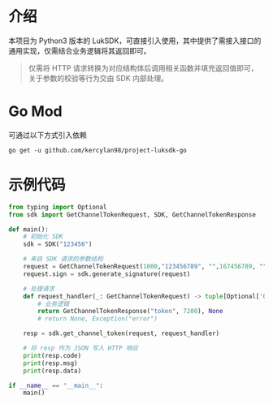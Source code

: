 # 介绍
本项目为 Python3 版本的 LukSDK，可直接引入使用，其中提供了需接入接口的通用实现，仅需结合业务逻辑将其返回即可。

> 仅需将 HTTP 请求转换为对应结构体后调用相关函数并填充返回值即可，关于参数的校验等行为交由 SDK 内部处理。

# Go Mod
可通过以下方式引入依赖

```shell
go get -u github.com/kercylan98/project-luksdk-go
```

# 示例代码
```python
from typing import Optional
from sdk import GetChannelTokenRequest, SDK, GetChannelTokenResponse

def main():
    # 初始化 SDK
    sdk = SDK("123456")

    # 来自 SDK 请求的参数结构
    request = GetChannelTokenRequest(1000,"123456789", "",167456789, "")
    request.sign = sdk.generate_signature(request)

    # 处理请求
    def request_handler(_: GetChannelTokenRequest) -> tuple[Optional['GetChannelTokenResponse'], Optional['Exception']]:
        # 业务逻辑
        return GetChannelTokenResponse("token", 7200), None
        # return None, Exception("error")

    resp = sdk.get_channel_token(request, request_handler)

    # 将 resp 作为 JSON 写入 HTTP 响应
    print(resp.code)
    print(resp.msg)
    print(resp.data)

if __name__ == "__main__":
    main()
```